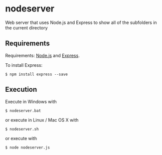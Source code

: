 # nodeserver
Web server that uses Node.js and Express to show all of the subfolders in the current directory

## Requirements
Requirements: [Node.js](https://nodejs.org/) and [Express](https://expressjs.com/).

To install Express:
```
$ npm install express --save
```
## Execution
Execute in Windows with
```
$ nodeserver.bat
```
or execute in Linux / Mac OS X with
```
$ nodeserver.sh
```
or execute with
```
$ node nodeserver.js
```
